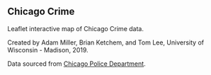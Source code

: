 ## Chicago Crime

Leaflet interactive map of Chicago Crime data.

Created by Adam Miller, Brian Ketchem, and Tom Lee, University of Wisconsin - Madison, 2019.</p>
Data sourced from <a href="https://data.cityofchicago.org/Public-Safety/Crimes-2001-to-present/ijzp-q8t2" target="_blank">Chicago Police Department</a>.

